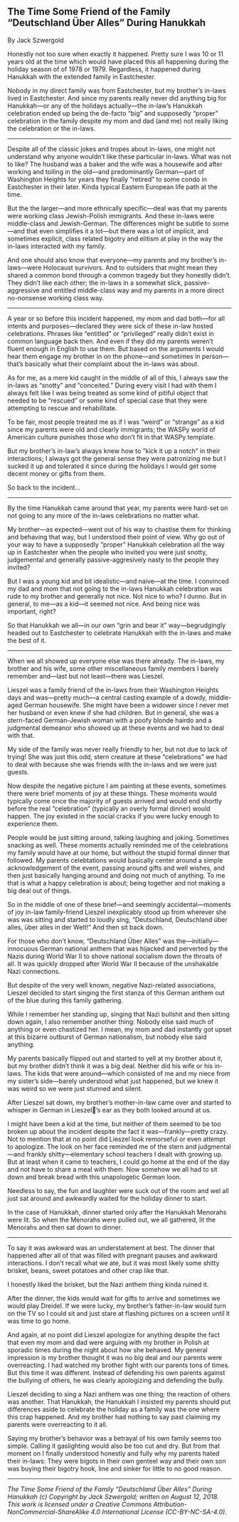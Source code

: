 ## The Time Some Friend of the Family “Deutschland Über Alles” During Hanukkah

By Jack Szwergold

Honestly not too sure when exactly it happened. Pretty sure I was 10 or 11 years old at the time which would have placed this all happening during the holiday season of of 1978 or 1979. Regardless, it happened during Hanukkah with the extended family in Eastchester.

Nobody in my direct family was from Eastchester, but my brother’s in-laws lived in Eastchester. And since my parents really never did anything big for Hanukkah—or any of the holidays actually—the in-law’s Hanukkah celebration ended up being the de-facto “big” and supposedly “proper” celebration in the family despite my mom and dad (and me) not really liking the celebration or the in-laws.

***

Despite all of the classic jokes and tropes about in-laws, one might not understand why anyone wouldn’t like these particular in-laws. What was not to like? The husband was a baker and the wife was a housewife and after working and toiling in the old—and predominantly German—part of Washington Heights for years they finally “retired” to some condo in Eastchester in their later. Kinda typical Eastern European life path at the time.

But the the larger—and more ethnically specific—deal was that my parents were working class Jewish-Polish immigrants. And these in-laws were middle-class and Jewish-German. The differences might be subtle to some—and that even simplifies it a lot—but there was a lot of implicit, and sometimes explicit, class related bigotry and elitism at play in the way the in-laws interacted with my family.

And one should also know that everyone—my parents and my brother’s in-laws—were Holocaust survivors. And to outsiders that might mean they shared a common bond through a common tragedy but they honestly didn’t. They didn’t like each other; the in-laws in a somewhat slick, passive-aggressive and entitled middle-class way and my parents in a more direct no-nonsense working class way.

***

A year or so before this incident happened, my mom and dad both—for all intents and purposes—declared they were sick of these in-law hosted celebrations. Phrases like “entitled” or “privileged” really didn’t exist in common language back then. And even if they did my parents weren’t fluent enough in English to use them. But based on the arguments I would hear them engage my brother in on the phone—and sometimes in person—that’s basically what their complaint about the in-laws was about.

As for me, as a mere kid caught in the middle of all of this, I always saw the in-laws as “snotty” and “conceited.” During every visit I had with them I always felt like I was being treated as some kind of pitiful object that needed to be “rescued” or some kind of special case that they were attempting to rescue and rehabilitate.

To be fair, most people treated me as if I was “weird” or “strange” as a kid since my parents were old and clearly immigrants; the WASPy world of American culture punishes those who don’t fit in that WASPy template.

But my brother’s in-law’s always knew how to “kick it up a notch” in their interactions; I always got the general sense they were patronizing me but I sucked it up and tolerated it since during the holidays I would get some decent money or gifts from them.

So back to the incident…

***

By the time Hanukkah came around that year, my parents were hard-set on not going to any more of the in-laws celebrations no matter what.

My brother—as expected—went out of his way to chastise them for thinking and behaving that way, but I understood their point of view. Why go out of your way to have a supposedly “proper” Hanukkah celebration all the way up in Eastchester when the people who invited you were just snotty, judgemental and generally passive-aggresively nasty to the people they invited?

But I was a young kid and bit idealistic—and naive—at the time. I convinced my dad and mom that not going to the in-laws Hanukkah celebration was rude to my brother and generally not nice. Not nice to who? I dunno. But in general, to me—as a kid—it seemed not nice. And being nice was important, right?

So that Hanukkah we all—in our own “grin and bear it” way—begrudgingly headed out to Eastchester to celebrate Hanukkah with the in-laws and make the best of it.

***

When we all showed up everyone else was there already. The in-laws, my brother and his wife, some other miscellaneous family members I barely remember and—last but not least—there was Lieszel.

Lieszel was a family friend of the in-laws from their Washington Heights days and was—pretty much—a central casting example of a dowdy, middle-aged German housewife. She might have been a widower since I never met her husband or even knew if she had children. But in general, she was a stern-faced German-Jewish woman with a poofy blonde hairdo and a judgmental demeanor who showed up at these events and we had to deal with that.

My side of the family was never really friendly to her, but not due to lack of trying! She was just this odd, stern creature at these “celebrations” we had to deal with because she was friends with the in-laws and we were just guests.

Now despite the negative picture I am painting at these events, sometimes there were brief moments of joy at these things. These moments would typically come once the majority of guests arrived and would end shortly before the real “celebration” (typically an overly formal dinner) would happen. The joy existed in the social cracks if you were lucky enough to experience them.

People would be just sitting around, talking laughing and joking. Sometimes snacking as well. These moments actually reminded me of the celebrations my family would have at our home, but without the stupid formal dinner that followed. My parents celebtations would basically center around a simple acknowledgement of the event, passing around gifts and well wishes, and then just basically hanging around and doing not much of anything. To me that is what a happy celebration is about; being together and not making a big deal out of things.

So in the middle of one of these brief—and seemingly accidental—moments of joy in-law family-friend Lieszel inexplicably stood up from wherever she was was sitting and started to loudly sing, “Deutschland, Deutschland über alles, über alles in der Welt!” And then sit back down.

For those who don’t know, “Deutschland Über Alles” was the—initially—innocuous German national anthem that was hijacked and perverted by the Nazis during World War II to shove national socialism down the throats of all. It was quickly dropped after World War II because of the unshakable Nazi connections.

But despite of the very well known, negative Nazi-related associations, Lieszel decided to start singing the first stanza of this German anthem out of the blue during this family gathering.

While I remember her standing up, singing that Nazi bullshit and then sitting down again, I also remember another thing: Nobody else said much of anything or even chastized her. I mean, my mom and dad instantly got upset at this bizarre outburst of German nationalism, but nobody else said anything.

My parents basically flipped out and started to yell at my brother about it, but my brother didn’t think it was a big deal. Neither did his wife or his in-laws. The kids that were around—which consisted of me and my niece from my sister’s side—barely understood what just happened, but we knew it was weird so we were just stunned and silent.

After Lieszel sat down, my brother’s mother-in-law came over and started to whisper in German in Lieszel’s ear as they both looked around at us.

I might have been a kid at the time, but neither of them seemed to be too broken up about the incident despite the fact it was—frankly—pretty crazy. Not to mention that at no point did Lieszel look remorseful or even attempt to apologize. The look on her face reminded me of the stern and judgmental—and frankly shitty—elementary school teachers I dealt with growing up. But at least when it came to teachers, I could go home at the end of the day and not have to share a meal with them. Now somehow we all had to sit down and break bread with this unapologetic German loon.

Needless to say, the fun and laughter were suck out of the room and wel all just sat around and awkwardly waited for the holiday dinner to start.

In the case of Hanukkah, dinner started only after the Hanukkah Menorahs were lit. So when the Menorahs were pulled out, we all gathered, lit the Menorahs and then sat down to dinner.

***

To say it was awkward was an understatement at best. The dinner that happened after all of that was filled with pregnant pauses and awkward interactions. I don’t recall what we ate, but it was most likely some shitty brisket, beans, sweet potatoes and other crap like that.

I honestly liked the brisket, but the Nazi anthem thing kinda ruined it.

After the dinner, the kids would wait for gifts to arrive and sometimes we would play Dreidel. If we were lucky, my brother’s father-in-law would turn on the TV so I could sit and just stare at flashing pictures on a screen until it was time to go home.

And again, at no point did Lieszel apologize for anything despite the fact that even my mom and dad were arguing with my brother in Polish at sporadic times during the night about how she behaved. My general impression is my brother thought it was no big deal and our parents were overreacting. I had watched my brother fight with our parents tons of times. But this time it was different. Instead of defending his own parents against the bullying of others, he was clearly apologizing and defending the bully.

Lieszel deciding to sing a Nazi anthem was one thing; the reaction of others was another. That Hanukkah, the Hanukkah I insisted my parents should put differences aside to celebrate the holiday as a family was the one where this crap happened. And my brother had nothing to say past claiming my parents were overreacting to it all.

Saying my brother’s behavior was a betrayal of his own family seems too simple. Calling it gaslighting would also be too cut and dry. But from that moment on I finally understood honestly and fully why my parents hated their in-laws: They were bigots in their own genteel way and their own son was buying their bigotry hook, line and sinker for little to no good reason.

***

*The Time Some Friend of the Family “Deutschland Über Alles” During Hanukkah (c) Copyright by Jack Szwergold; written on August 12, 2018. This work is licensed under a Creative Commons Attribution-NonCommercial-ShareAlike 4.0 International License (CC-BY-NC-SA-4.0).*
